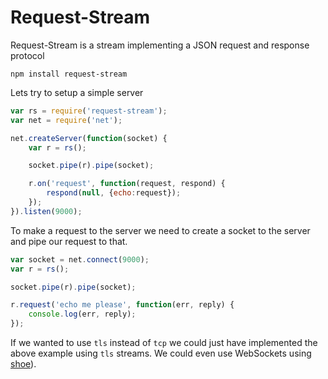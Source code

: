 # Request-Stream

Request-Stream is a stream implementing a JSON request and response protocol

	npm install request-stream

Lets try to setup a simple server

``` js
var rs = require('request-stream');
var net = require('net');

net.createServer(function(socket) {
	var r = rs();

	socket.pipe(r).pipe(socket);

	r.on('request', function(request, respond) {
		respond(null, {echo:request});
	});
}).listen(9000);
```

To make a request to the server we need to create a socket to the server and pipe our request to that.

``` js
var socket = net.connect(9000);
var r = rs();

socket.pipe(r).pipe(socket);

r.request('echo me please', function(err, reply) {
	console.log(err, reply);
});
```

If we wanted to use `tls` instead of `tcp` we could just have implemented the above example using `tls` streams.
We could even use WebSockets using [shoe](https://github.com/substack/shoe)).
